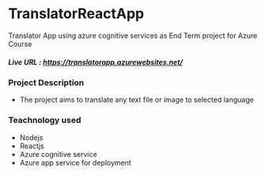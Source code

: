 # TranslatorReactApp
Translator App using azure cognitive services as End Term project for Azure Course
##### Live URL : https://translatorapp.azurewebsites.net/

### Project Description
- The project aims to translate any text file or image to selected language

### Teachnology used
- Nodejs
- Reactjs
- Azure cognitive service
- Azure app service for deployment
